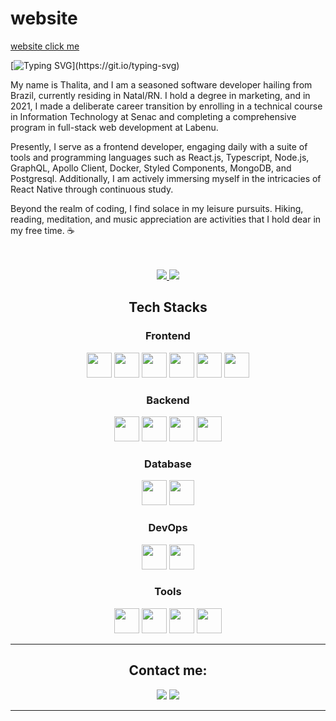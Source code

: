 # website
<a href="https://gulzaralice1.github.io/website/"> website click me</a>


 
  
  [![Typing SVG](https://readme-typing-svg.demolab.com?font=Fira+Code&pause=1000&color=F77A10&width=435&lines=Greetings+everyone+,)](https://git.io/typing-svg)


My name is Thalita, and I am a seasoned software developer hailing from Brazil, currently residing in Natal/RN. I hold a degree in marketing, and in 2021, I made a deliberate career transition by enrolling in a technical course in Information Technology at Senac and completing a comprehensive program in full-stack web development at Labenu.

Presently, I serve as a frontend developer, engaging daily with a suite of tools and programming languages such as React.js, Typescript, Node.js, GraphQL, Apollo Client, Docker, Styled Components, MongoDB, and Postgresql. Additionally, I am actively immersing myself in the intricacies of React Native through continuous study.

Beyond the realm of coding, I find solace in my leisure pursuits. Hiking, reading, meditation, and music appreciation are activities that I hold dear in my free time. ☕

<br>
<br>

   
<div align="center">
 <a href="https://github.com/thalitacesar/github-readme-stats">
  <img src="https://github-readme-stats.vercel.app/api/top-langs/?username=thalitacesar&layout=compact&theme=dark&hide_border=true" />
  <img src="https://github-readme-streak-stats.herokuapp.com/?user=thalitacesar&theme=dark&hide_border=true" /></a> 
 </div>




<h2 align="center">Tech Stacks</h2>
  <h3 align="center">Frontend</h3>
  <p align="center">
    <img height="40" width="40" src="https://cdn.simpleicons.org/css3/ff9000" /> 
    <img height="40" width="40" src="https://cdn.simpleicons.org/html5/ff9000"/> 
    <img height="40" width="40" src="https://cdn.simpleicons.org/javascript/ff9000"/> 
    <img height="40" width="40" src="https://cdn.simpleicons.org/react/ff9000"/> 
    <img height="40" width="40" src="https://cdn.simpleicons.org/typescript/ff9000"/>    
 <img height="40" width="40" src="https://cdn.simpleicons.org/graphql/ff9000"/>    
  </p>
  
  <h3 align="center">Backend</h3>
  <p align="center">
    <img height="40" width="40" src="https://cdn.simpleicons.org/nodedotjs/ff9000"/> 
    <img height="40" width="40" src="https://cdn.simpleicons.org/express/ff9000"/>
    <img height="40" width="40" src="https://cdn.simpleicons.org/typescript/ff9000"/>    
    <img height="40" width="40" src="https://cdn.simpleicons.org/firebase/ff9000"/>    
  </p>
  
  <h3 align="center">Database</h3>
  <p align="center">
    <img height="40" width="40" src="https://cdn.simpleicons.org/mongodb/ff9000"/>    
    <img height="40" width="40" src="https://cdn.simpleicons.org/mysql/ff9000"/> 
  </p>
  
  <h3 align="center">DevOps</h3>
  <p align="center">
    <img height="40" width="40" src="https://cdn.simpleicons.org/docker/ff9000"/>
    <img height="40" width="40" src="https://cdn.simpleicons.org/amazonaws/ff9000"/>        
  </p>
  
  <h3 align="center">Tools</h3>
  <p align="center">
    <img height="40" width="40" src="https://cdn.simpleicons.org/trello/ff9000"/>
    <img height="40" width="40" src="https://cdn.simpleicons.org/visualstudio/ff9000"/>    
    <img height="40" width="40" src="https://cdn.simpleicons.org/figma/ff9000"/> 
    <img height="40" width="40" src="https://cdn.simpleicons.org/git/ff9000"/> 
  </p>


***************

<h2 align="center">Contact me:</h2>
<p align="center">
<a href = "mailto:thalita.walleska@gmail.com"><img src="https://img.shields.io/badge/Gmail-ff9000?style=for-the-badge&logo=gmail&logoColor=white" target=" _blank"></a>
<a href="https://www.linkedin.com/in/thalitacésar/" target="_blank"><img src="https://img.shields.io/badge/-LinkedIn-ff9000?style=for-the-badge&logo=linkedin&logoColor=white" target="_blank"></a>
</p>


   
***************


  
